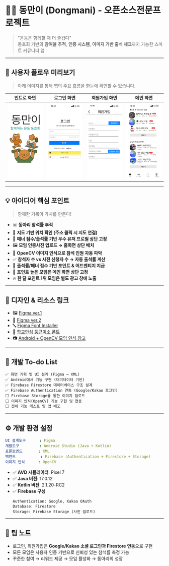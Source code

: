 
# 🏋️‍♀️ 동만이 (Dongmani) - 오픈소스전문프로젝트

> "운동은 함께할 때 더 즐겁다"  
> 동호회 기반의 **참여율 추적**, **인증 시스템**, **이미지 기반 출석 체크**까지 가능한 스마트 커뮤니티 앱

---

## 📱 사용자 플로우 미리보기

> 아래 이미지를 통해 앱의 주요 흐름을 한눈에 확인할 수 있습니다.

| 인트로 화면 | 로그인 화면 | 회원가입 화면 | 메인 화면 |
|-------------|-------------|----------------|------------|
| ![intro](images/intro.png) | ![login](images/login.png) | ![register](images/register.png) | ![main](images/main.png) |

---

## 💡 아이디어 핵심 포인트

> 함께한 기록이 가치를 만든다!

- 📊 **동아리 참석률 추적**
- 📍 **지도 기반 위치 확인 (주소 클릭 시 지도 연결)**
- 🥇 **매너 점수/출석률 기반 우수 유저 프로필 상단 고정**
- 🖼️ **모임 인증사진 업로드 → 홈화면 상단 배치**
- 🧠 **OpenCV 이미지 인식으로 참석 인원 자동 파악**
- ✅ **참석자 수 vs 사전 신청자 수 → 자동 출석률 계산**
- 🎁 **출석률/매너 점수 기반 포인트 & 어드벤티지 지급**
- 📌 **포인트 높은 모임은 메인 화면 상단 고정**
- 🔥 **한 달 포인트 1위 모임은 별도 광고 창에 노출**

---

## 🎨 디자인 & 리소스 링크

- 🖼️ [Figma ver.1](https://www.figma.com/design/OTg5VRfihSNC5goiBtG6Dm/Dongmani?node-id=0-1&p=f&t=SIgXPEVEIDxkNGNl-0)  
- 🧪 [Figma ver.2](https://www.figma.com/design/tPXTx3xhPB6JhA1DWHtvTk/Untitled?node-id=0-1&p=f&t=4rLG65RSOiHMpv2B-0)  
- 🔤 [Figma Font Installer](https://www.figma.com/downloads/?fuid=843356296609220310)  
- 🧸 [학교안심 둥근미소 폰트](https://gongu.copyright.or.kr/gongu/wrt/wrt/view.do?wrtSn=13372623&menuNo=200195)  
- 📷 [Android + OpenCV 모임 인식 참고](https://brunch.co.kr/@mystoryg/76)

---

## 🧩 개발 To-do List

```txt
✅ 화면 기획 및 UI 설계 (Figma → XML)
✅ Android에서 기능 구현 (더미데이터 기반)
✅ Firebase Firestore 데이터베이스 구조 설계
✅ Firebase Authentication 연동 (Google/Kakao 로그인)
⬜ Firebase Storage를 통한 이미지 업로드
⬜ 이미지 인식(OpenCV) 기능 구현 및 연동
⬜ 전체 기능 테스트 및 앱 배포
```

---

## ⚙️ 개발 환경 설정

```yaml
UI 설계도구      : Figma
개발도구         : Android Studio (Java + Kotlin)
프론트엔드       : XML
백엔드           : Firebase (Authentication + Firestore + Storage)
이미지 인식      : OpenCV
```

- ✅ **AVD 시뮬레이터**: Pixel 7  
- ✅ **Java 버전**: 17.0.12  
- ✅ **Kotlin 버전**: 2.1.20-RC2  
- ✅ **Firebase 구성**
  ```
  Authentication: Google, Kakao OAuth
  Database: Firestore
  Storage: Firebase Storage (사진 업로드)
  ```

---

## 🤝 팀 노트

- 로그인, 회원가입은 **Google/Kakao 소셜 로그인과 Firestore 연동**으로 구현
- 모든 모임은 사용자 인증 기반으로 신뢰성 있는 참석률 측정 가능
- 꾸준한 참여 → 리워드 제공 → 모임 활성화 → 동아리의 성장
